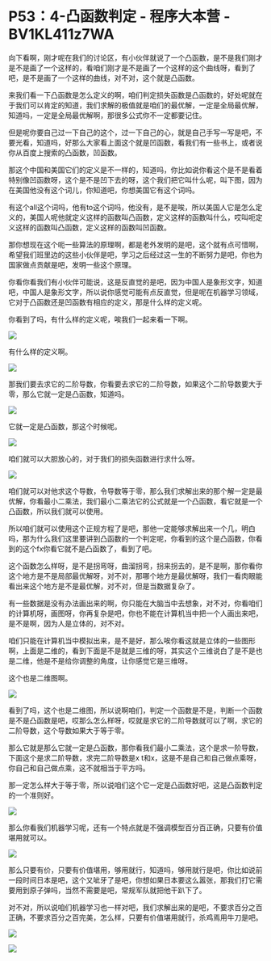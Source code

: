 # P53：4-凸函数判定 - 程序大本营 - BV1KL411z7WA

向下看啊，刚才呢在我们的讨论区，有小伙伴就说了一个凸函数，是不是我们刚才是不是画了一个这样的，看咱们刚才是不是画了一个这样的这个曲线呀，看到了吧，是不是画了一个这样的曲线，对不对，这个就是凸函数。

来我们看一下凸函数是怎么定义的啊，咱们判定损失函数是凸函数的，好处呢就在于我们可以肯定的知道，我们求解的极值就是咱们的最优解，一定是全局最优解，知道吗，一定是全局最优解啊，那很多公式你不一定都要记住。

但是呢你要自己过一下自己的这个，过一下自己的心，就是自己手写一写是吧，不要光看，知道吗，好那么大家看上面这个就是凹函数，看我们有一些书上，或者说你从百度上搜索的凸函数，凹函数。

那这个中国和美国它们的定义是不一样的，知道吗，你比如说你看这个是不是看着特别像凹函数呀，这个是不是凹下去的呀，这个我们把它叫什么呢，叫下图，因为在美国他没有这个词儿，你知道吧，你想美国它有这个词吗。

有这个all这个词吗，他有to这个词吗，他没有，是不是唉，所以美国人它是怎么定义的，美国人呢他就定义这样的函数叫凸函数，定义这样的函数叫什么，哎叫呃定义这样的函数叫凸函数，定义这样的函数叫凹函数。

那你想现在这个呃一些算法的原理啊，都是老外发明的是吧，这个就有点可惜啊，希望我们班里边的这些小伙伴是吧，学习之后经过这一生的不断努力是吧，你也为国家做点贡献是吧，发明一些这个原理。

你看你看我们有小伙伴可能说，这是反直觉的是吧，因为中国人是象形文字，知道吧，中国人是象形文字，所以说你感觉可能有点反直觉，但是呢在机器学习领域，它对于凸函数还是凹函数有相应的定义，那是什么样的定义呢。

你看到了吗，有什么样的定义呢，唉我们一起来看一下啊。

![](img/7826409e88fc01ecb9c06a5a075d7bef_1.png)

有什么样的定义啊。

![](img/7826409e88fc01ecb9c06a5a075d7bef_3.png)

那我们要去求它的二阶导数，你看要去求它的二阶导数，如果这个二阶导数要大于零，那么它就一定是凸函数，知道吗。



![](img/7826409e88fc01ecb9c06a5a075d7bef_5.png)

它就一定是凸函数，那这个时候呢。

![](img/7826409e88fc01ecb9c06a5a075d7bef_7.png)

咱们就可以大胆放心的，对于我们的损失函数进行求什么呀。

![](img/7826409e88fc01ecb9c06a5a075d7bef_9.png)

咱们就可以对他求这个导数，令导数等于零，那么我们求解出来的那个解一定是最优解，你看最小二乘法，我们最小二乘法它的公式就是一个凸函数，看它就是一个凸函数，所以我们就可以使用。

所以咱们就可以使用这个正规方程了是吧，那他一定能够求解出来一个几，明白吗，那为什么我们这里要讲到凸函数的一个判定呢，你看到的这个是凸函数，你看到的这个fx你看它就不是凸函数了，看到了吧。

这个函数怎么样呀，是不是拐弯呀，曲溜拐弯，拐来拐去的，是不是啊，那你看你这个地方是不是局部最优解呀，对不对，那哪个地方是最优解呀，我们一看肉眼能看出来这个地方是不是最优解，对不对，但是当数据复杂了。

有一些数据是没有办法画出来的啊，你只能在大脑当中去想象，对不对，你看咱们的计算机呀，画图呀，你再复杂是吧，你也不能在计算机当中把一个人画出来吧，是不是啊，因为人是立体的，对不对。

咱们只能在计算机当中模拟出来，是不是好，那么唉你看这就是立体的一些图形啊，上面是二维的，看到下面是不是就是三维的呀，其实这个三维说白了是不是也是二维，他是不是给你调整的角度，让你感觉它是三维呀。

这个也是二维图啊。

![](img/7826409e88fc01ecb9c06a5a075d7bef_11.png)

看到了吗，这个也是二维图，所以说啊咱们，判定一个函数是不是，判断一个函数是不是凸函数是吧，哎那么怎么样呀，哎就是求它的二阶导数就可以了啊，求它的二阶导数，这个导数如果大于等于零。

那么它就是那么它就一定是凸函数，那你看我们最小二乘法，这个是求一阶导数，下面这个是求二阶导数，求完二阶导数是x t和x，这是不是自己和自己做点乘呀，你自己和自己做点乘，这不就相当于平方吗。

那一定怎么样大于等于零，所以说咱们这个它一定是凸函数好吧，这是凸函数判定的一个准则好。

![](img/7826409e88fc01ecb9c06a5a075d7bef_13.png)

那么你看我们机器学习呢，还有一个特点就是不强调模型百分百正确，只要有价值堪用就可以。

![](img/7826409e88fc01ecb9c06a5a075d7bef_15.png)

那么只要有价，只要有价值堪用，够用就行，知道吗，够用就行是吧，你比如说前一段时间日本是吧，这个又呲牙了是吧，你想如果日本要这么嚣张，那我们打它需要用到原子弹吗，当然不需要是吧，常规军队就把他干趴下了。

对不对，所以说咱们机器学习也一样对吧，我们求解出来的是吧，不要求百分之百正确，不要求百分之百完美，怎么样，只要有价值堪用就行，杀鸡焉用牛刀是吧。



![](img/7826409e88fc01ecb9c06a5a075d7bef_17.png)

![](img/7826409e88fc01ecb9c06a5a075d7bef_18.png)
